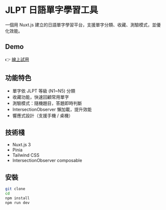 # JLPT 日語單字學習工具

一個用 Nuxt.js 建立的日語單字學習平台，支援單字分類、收藏、測驗模式，並優化效能。

## Demo
👉 [線上試用](https://jai-kai.github.io/Nuxt-Oboeru/)

## 功能特色
- 單字依 JLPT 等級 (N1~N5) 分類
- 收藏功能，快速回顧常用單字
- 測驗模式：隨機題目，答題即時判斷
- IntersectionObserver 懶加載，提升效能
- 響應式設計（支援手機 / 桌機）

## 技術棧
- Nuxt.js 3
- Pinia
- Tailwind CSS
- IntersectionObserver composable

## 安裝
```bash
git clone 
cd 
npm install
npm run dev
